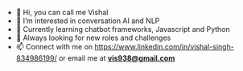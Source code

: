 - 👋 Hi, you can call me Vishal
- 👀 I’m interested in conversation AI and NLP
- 🌱 Currently learning chatbot frameworks, Javascript and Python
- 💞️ Always looking for new roles and challenges
- 📫 Connect with me on https://www.linkedin.com/in/vishal-singh-834986199/ or email me at **vis938@gmail.com**

<!---
singh96vishal20/singh96vishal20 is a ✨ special ✨ repository because its `README.md` (this file) appears on your GitHub profile.
You can click the Preview link to take a look at your changes.
--->
